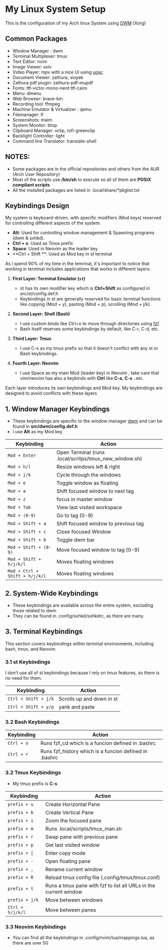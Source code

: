# My Linux System Setup

This is the configuration of my Arch linux System using [DWM](https://dwm.suckless.org/) (Xorg)

## Common Packages
- Window Manager : dwm
- Terminal Multiplexer: tmux
- Text Editor: nvim
- Image Viewer: sxiv
- Video Player: mpv with a nice UI using [uosc](https://github.com/tomasklaen/uosc)
- Document Viewer: zathura, sioyek 
- Zathura pdf plugin: zathura-pdf-mupdf
- Fonts: ttf-victor-mono-nerd ttf-cairo
- Menu: dmenu 
- Web Browser: brave-bin 
- Recording tool: ffmpeg
- Machine Emulator & Virtualizer : qemu
- Filemanager: lf
- Screenshots: maim
- System Monitor: btop
- Clipboard Manager: xclip, rofi-greenclip
- Backlight Controller: light
- Command line Translator: translate-shell
 
## NOTES:
- Some packages are in the official repositories and others from the AUR (Arch User Repository)
- Most of the scripts use **/bin/sh** to execute so all of them are **POSIX compliant scripts**
- All the installed packages are listed in .local/share/*pkglist.txt 

## Keybindings Design

My system is keyboard-driven, with specific modifiers (Mod keys) reserved for controlling different aspects of the system:

- **Alt**: Used for controlling window management & Spawning programs (dwm & sxhkd).
- **Ctrl + s**: Used as Tmux prefix
- **Space**: Used in Neovim as the leader key
- **Ctrl + Shift **: Used as Mod key in st terminal


As i spend 90% of my time in the temrinal, it's important to notice that working in terminal includes applications that works in different layers:

1. **First Layer: Terminal Emulator (`st`)**
   - st has its own modifier key which is **Ctrl+Shift** as configured in src/st/config.def.h
   - Keybindings in st are generally reserved for basic terminal functions like copying (Mod + y), pasting (Mod + p), scrolling (Mod + j/k).

2. **Second Layer: Shell (Bash)**
   - I use custom binds like Ctrl+o to move through directories using [fzf](https://github.com/junegunn/fzf) 
   - Bash itself reserves some keybindings by default, like C-r, C-d, etc.

3. **Third Layer: Tmux**
   - I use C-s as my tmux prefix so that it doesn't conflict with any st or Bash keybindings.

4. **Fourth Layer: Neovim**
   - I use Space as my main Mod (leader key) in Neovim , take care that vim/neovim has also a keybinds with **Ctrl** like **C-a**, **C-x** ..etc.

Each layer introduces its own keybindings and Mod key. My keybindings are designed to avoid conflicts with these layers


## 1. Window Manager Keybindings

- These keybindings are specific to the window manager [dwm](https://dwm.suckless.org/) and can be found in **src/dwm/config.def.h**
- I use **Alt** as my Mod key 

| **Keybinding**                    | **Action**                    
|---------------------------        |-------------------------------
| `Mod + Enter`                     | Open Terminal (runs .local/scritps/tmux_new_window.sh) 
| `Mod + h/l`                       | Resize windows left & right   
| `Mod + j/k`                       | Cycle through the windows
| `Mod + e`                         | Toggle window as floating
| `Mod + a`                         | Shift focused window to next tag
| `Mod + z`                         | focus in master window
| `Mod + Tab`                       | View last visited workspace
| `Mod + (0-9)`                     | Go to tag (0-9)
| `Mod + Shift + a`                 | Shift focused window to previous tag
| `Mod + Shift + c`                 | Close focused Window          
| `Mod + Shift + b`                 | Toggle dwm bar
| `Mod + Shift + (0-9)`             | Move focused window to tag (0-9)
| `Mod + Shift + h/j/k/l`           | Moves floating windows
| `Mod + Ctrl + Shift + h/j/k/l`    | Moves floating windows

## 2. System-Wide Keybindings

- These keybindings are available across the entire system, excluding those related to dwm 
- They can be found in .config/sxhkd/sxhkdrc, as there are many.

## 3. Terminal Keybindings

This section covers keybindings within terminal environments, including bash, tmux, and Neovim.

### 3.1 st Keybindings
I don’t use all of st keybindings because I rely on tmux features, so there is no need for them.

| **Keybinding**            | **Action**                              
|---------------------------|-----------------------------------------
| `Ctrl + Shift + j/k`      | Scrolls up and down in st
| `Ctrl + Shift + y/p`      | yank and paste

### 3.2 Bash Keybindings

| **Keybinding**  | **Action**                              
|-----------------|-----------------------------------------
| `Ctrl + o`      | Runs fzf_cd which is a funcion defined in .bashrc
| `Ctrl + r`      | Runs fzf_history which is a funcion defined in .bashrc

### 3.2 Tmux Keybindings
- My tmux prefix is **C-s**

| **Keybinding**    | **Action**                
|-------------------|---------------------------
| `prefix + u`      | Create Horizontal Pane           
| `prefix + b`      | Create Vertical Pane        
| `prefix + i`      | Zoom the focused pane
| `prefix + m`      | Runs .local/scripts/tmux_man.sh
| `prefix + r`      | Swap pane with previous pane
| `prefix + p`      | Get last visited window
| `prefix + [`      | Enter copy mode
| `prefix + -`      | Open floating pane
| `prefix + ,`      | Rename current window
| `prefix + R`      | Reload tmux config file (.config/tmux/tmux.conf)
| `prefix + t`      | Runs a tmux pane with fzf to list all URLs in the current window
| `prefix + j/k`    | Move between windows
| `Ctrl + h/j/k/l`  | Move between panes

### 3.3 Neovim Keybindings
- You can find all the keybindings in .config/nvim/lua/mappings.lua, as there are over 50
